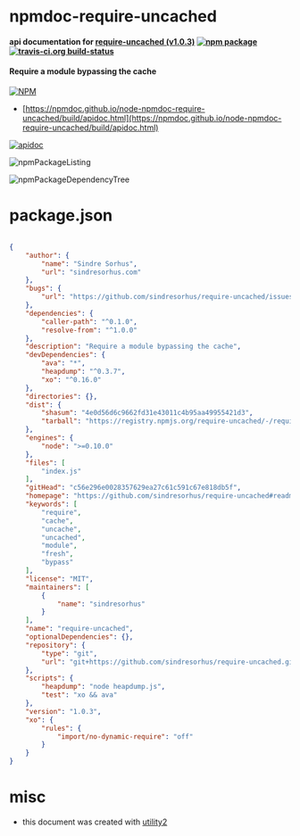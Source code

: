 # npmdoc-require-uncached

#### api documentation for  [require-uncached (v1.0.3)](https://github.com/sindresorhus/require-uncached#readme)  [![npm package](https://img.shields.io/npm/v/npmdoc-require-uncached.svg?style=flat-square)](https://www.npmjs.org/package/npmdoc-require-uncached) [![travis-ci.org build-status](https://api.travis-ci.org/npmdoc/node-npmdoc-require-uncached.svg)](https://travis-ci.org/npmdoc/node-npmdoc-require-uncached)

#### Require a module bypassing the cache

[![NPM](https://nodei.co/npm/require-uncached.png?downloads=true&downloadRank=true&stars=true)](https://www.npmjs.com/package/require-uncached)

- [https://npmdoc.github.io/node-npmdoc-require-uncached/build/apidoc.html](https://npmdoc.github.io/node-npmdoc-require-uncached/build/apidoc.html)

[![apidoc](https://npmdoc.github.io/node-npmdoc-require-uncached/build/screenCapture.buildCi.browser.%252Ftmp%252Fbuild%252Fapidoc.html.png)](https://npmdoc.github.io/node-npmdoc-require-uncached/build/apidoc.html)

![npmPackageListing](https://npmdoc.github.io/node-npmdoc-require-uncached/build/screenCapture.npmPackageListing.svg)

![npmPackageDependencyTree](https://npmdoc.github.io/node-npmdoc-require-uncached/build/screenCapture.npmPackageDependencyTree.svg)



# package.json

```json

{
    "author": {
        "name": "Sindre Sorhus",
        "url": "sindresorhus.com"
    },
    "bugs": {
        "url": "https://github.com/sindresorhus/require-uncached/issues"
    },
    "dependencies": {
        "caller-path": "^0.1.0",
        "resolve-from": "^1.0.0"
    },
    "description": "Require a module bypassing the cache",
    "devDependencies": {
        "ava": "*",
        "heapdump": "^0.3.7",
        "xo": "^0.16.0"
    },
    "directories": {},
    "dist": {
        "shasum": "4e0d56d6c9662fd31e43011c4b95aa49955421d3",
        "tarball": "https://registry.npmjs.org/require-uncached/-/require-uncached-1.0.3.tgz"
    },
    "engines": {
        "node": ">=0.10.0"
    },
    "files": [
        "index.js"
    ],
    "gitHead": "c56e296e0028357629ea27c61c591c67e818db5f",
    "homepage": "https://github.com/sindresorhus/require-uncached#readme",
    "keywords": [
        "require",
        "cache",
        "uncache",
        "uncached",
        "module",
        "fresh",
        "bypass"
    ],
    "license": "MIT",
    "maintainers": [
        {
            "name": "sindresorhus"
        }
    ],
    "name": "require-uncached",
    "optionalDependencies": {},
    "repository": {
        "type": "git",
        "url": "git+https://github.com/sindresorhus/require-uncached.git"
    },
    "scripts": {
        "heapdump": "node heapdump.js",
        "test": "xo && ava"
    },
    "version": "1.0.3",
    "xo": {
        "rules": {
            "import/no-dynamic-require": "off"
        }
    }
}
```



# misc
- this document was created with [utility2](https://github.com/kaizhu256/node-utility2)

